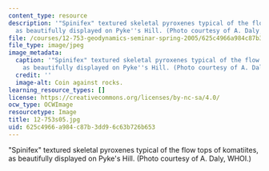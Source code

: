 ```yaml
---
content_type: resource
description: '"Spinifex" textured skeletal pyroxenes typical of the flow tops of komatiites,
  as beautifully displayed on Pyke''s Hill. (Photo courtesy of A. Daly, WHOI.)'
file: /courses/12-753-geodynamics-seminar-spring-2005/625c4966a984c87b3dd96c63b726b653_12-753s05.jpg
file_type: image/jpeg
image_metadata:
  caption: '"Spinifex" textured skeletal pyroxenes typical of the flow tops of komatiites,
    as beautifully displayed on Pyke''s Hill. (Photo courtesy of A. Daly, WHOI.)'
  credit: ''
  image-alt: Coin against rocks.
learning_resource_types: []
license: https://creativecommons.org/licenses/by-nc-sa/4.0/
ocw_type: OCWImage
resourcetype: Image
title: 12-753s05.jpg
uid: 625c4966-a984-c87b-3dd9-6c63b726b653
---
```

"Spinifex" textured skeletal pyroxenes typical of the flow tops of komatiites, as beautifully displayed on Pyke's Hill. (Photo courtesy of A. Daly, WHOI.)